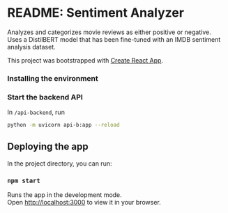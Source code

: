 # README: Sentiment Analyzer

Analyzes and categorizes movie reviews as either positive or negative. Uses a DistilBERT model that has been fine-tuned with an IMDB sentiment analysis dataset.

This project was bootstrapped with [Create React App](https://github.com/facebook/create-react-app).

### Installing the environment



### Start the backend API

In `/api-backend`, run

```bash
python -m uvicorn api-b:app --reload
```

## Deploying the app

In the project directory, you can run:

### `npm start`

Runs the app in the development mode.\
Open [http://localhost:3000](http://localhost:3000) to view it in your browser.


